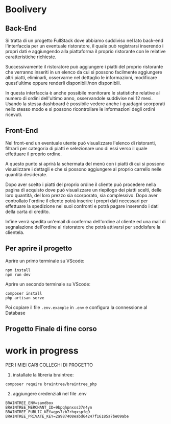 # Boolivery

## Back-End
Si tratta di un progetto FullStack dove abbiamo suddiviso nel lato back-end l'interfaccia per un eventuale ristoratore, il quale può registrarsi inserendo i propri dati e aggiungendo alla piattaforma il proprio ristorante con le relative caratteristiche richieste.

Successivamente il ristoratore può aggiungere i piatti del proprio ristorante che verranno inseriti in un elenco da cui si possono facilmente aggiungere altri piatti, eliminarli, osservarne nel dettaglio le informazioni, modificare quest'ultime oppure renderli disponibili/non disponibili.

In questa interfaccia è anche possibile monitorare le statistiche relative al numero di ordini dell'ultimo anno, osservandole suddivise nei 12 mesi. Usando la stessa dashboard è possibile vedere anche i guadagni scorporati nello stesso modo e si possono ricontrollare le informazioni degli ordini ricevuti.

## Front-End
Nel front-end un eventuale utente può visualizzare l'elenco di ristoranti, filtrarli per categoria di piatti e selezionare uno di essi verso il quale effettuare il proprio ordine. 

A questo punto si aprirà la schermata del menù con i piatti di cui si possono visualizzare i dettagli e che si possono aggiungere al proprio carrello nelle quantità desiderate.

Dopo aver scelto i piatti del proprio ordine il cliente può procedere nella pagina di acquisto dove può visualizzare un riepilogo dei piatti scelti, delle loro quantità, del loro prezzo sia scorporato, sia complessivo. Dopo aver controllato l'ordine il cliente potrà inserire i propri dati necessari per effettuare la spedizione nei suoi confronti e potrà pagare inserendo i dati della carta di credito.

Infine verrà spedita un'email di conferma dell'ordine al cliente ed una mail di segnalazione dell'ordine al ristoratore che potrà attivarsi per soddisfare la clientela.

## Per aprire il progetto

Aprire un primo terminale su VScode:

```
npm install
npm run dev
```

Aprire un secondo terminale su VScode:

```
composer install
php artisan serve
```

Poi copiare il file `.env.example` in `.env` e configura la connessione al Database

## Progetto Finale di fine corso

<h1> work in progress</h1>

PER I MIEI CARI COLLEGHI DI PROGETTO

1. installate la libreria braintree:

```
composer require braintree/braintree_php
```

2. aggiungere credenziali nel file .env

```
BRAINTREE_ENV=sandbox
BRAINTREE_MERCHANT_ID=9bpqhpnxss37n4yn
BRAINTREE_PUBLIC_KEY=qps7zb7rhqxspfq9
BRAINTREE_PRIVATE_KEY=2a987408eabd64247f16185a7be09abe
```
